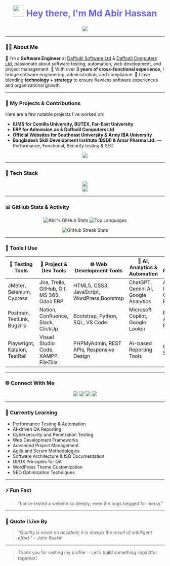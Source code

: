 <!-- GitHub Profile README.md -->

<h1 align="center">
  <img src="https://em-content.zobj.net/source/microsoft/310/waving-hand_1f44b.png" width="35px" />
  <span style="color: #6C63FF; font-weight: bold;">Hey there, I'm Md Abir Hassan</span>
</h1>

<h3 align="center">
  <img src="https://readme-typing-svg.demolab.com?font=Fira+Code&pause=1000&color=F76900&center=true&vCenter=true&width=500&lines=%F0%9F%92%BB+Software+Engineer;%F0%9F%A7%AA+Software+Tester;%F0%9F%92%8E+Website+Developer;%F0%9F%93%9C+Corporate+Administrator;%F0%9F%93%96+Project+Management+Enthusiast;%F0%9F%A4%96+AI+Tools+%26+Automation+Enthusiast" />
</h3>

---

### 🧑‍💻 About Me

🔹 I'm a **Software Engineer** at [Daffodil Software Ltd](https://daffodilsoft.com/) & [Daffodil Computers Ltd](https://daffodil-bd.com/), passionate about software testing, automation, web development, and project management.
🔹 With over **3 years of cross-functional experience**, I bridge software engineering, administration, and compliance.
🔹 I love blending **technology + strategy** to ensure flawless software experiences and organizational growth.

---

### 🧠 My Projects & Contributions

Here are a few notable projects I've worked on:

* **IUMS for Comilla University, BUTEX, Far-East University**
* **ERP for Admission.ac & Daffodil Computers Ltd**
* **Official Websites for Southeast University & Army IBA University**
* **Bangladesh Skill Development Institute (BSDI) & Amar Pharma Ltd.** — Performance, Functional, Security testing & SEO

<p align="center">
  <img src="https://github-readme-activity-graph.cyclic.app/graph?username=abir-software&theme=rogue" />
</p>

---

### 🧰 Tech Stack

<p align="center">
  <img src="https://skillicons.dev/icons?i=html,css,js,python,bootstrap,wordpress,jira,git,github,figma,canva,ai" /><br/>
  <img src="https://skillicons.dev/icons?i=selenium,jupyter,pytest,postman,mysql,linux,vscode,regex" />
</p>

---

### 📊 GitHub Stats & Activity

<p align="center">
  <img src="https://github-readme-stats.vercel.app/api?username=abir-software&show_icons=true&theme=radical" alt="Abir's GitHub Stats" />
  <img src="https://github-readme-stats.vercel.app/api/top-langs/?username=abir-software&layout=compact&theme=radical" alt="Top Languages" />
</p>

<p align="center">
  <img src="https://github-readme-streak-stats.herokuapp.com?user=abir-software&theme=radical" alt="GitHub Streak Stats" />
</p>

---

### 🔧 Tools I Use

| 🧪 Testing Tools              | 🎯 Project & Dev Tools                      | 🌐 Web Development Tools                 | 🧠 AI, Analytics & Automation        | 🎨 Design & Presentation        |
| ----------------------------- | ------------------------------------------- | ---------------------------------------- | ------------------------------------ | ------------------------------- |
| JMeter, Selenium, Cypress     | Jira, Trello, GitHub, Git, MS 365, Odoo ERP | HTML5, CSS3, JavaScript, WordPress,Bootstrap       | ChatGPT, Gemini AI, Google Analytics | Adobe Illustrator, Canva, Figma |
| Postman, TestLink, Bugzilla   | Notion, Confluence, Slack, ClickUp          | Bootstrap, Python, SQL, VS Code          | Microsoft Copilot, Google Looker     | PowerPoint, Adobe XD, Photoshop |
| Playwright, Katalon, TestRail | Visual Studio Code, XAMPP, FileZilla        | PHPMyAdmin, REST APIs, Responsive Design | AI-based Reporting Tools             | Google Slides, Prezi            |

---

### 🌐 Connect With Me

<p align="center">
  <a href="mailto:mdabirhassan2@gmail.com"><img src="https://img.shields.io/badge/Email-%23D14836.svg?&style=for-the-badge&logo=gmail&logoColor=white"/></a>
  <a href="https://linkedin.com/in/abirhassan2"><img src="https://img.shields.io/badge/LinkedIn-%230077B5.svg?&style=for-the-badge&logo=linkedin&logoColor=white" /></a>
  <a href="https://www.facebook.com/abirhassan2"><img src="https://img.shields.io/badge/Facebook-%231877F2.svg?&style=for-the-badge&logo=facebook&logoColor=white"/></a>
  <a href="https://wa.me/8801950191090"><img src="https://img.shields.io/badge/WhatsApp-%2325D366.svg?&style=for-the-badge&logo=whatsapp&logoColor=white"/></a>
</p>

---

### 🚀 Currently Learning

* Performance Testing & Automation
* AI-driven QA Reporting
* Cybersecurity and Penetration Testing
* Web Development Frameworks
* Advanced Project Management
* Agile and Scrum Methodologies
* Software Architecture & ISO Documentation
* UI/UX Principles for QA
* WordPress Theme Customization
* SEO Optimization Techniques

---

### ⚡ Fun Fact

> "I once tested a website so deeply, even the bugs begged for mercy."

---

### 🧠 Quote I Live By

> *"Quality is never an accident; it is always the result of intelligent effort." – John Ruskin*

---

> Thank you for visiting my profile ✨ Let's build something impactful together!
